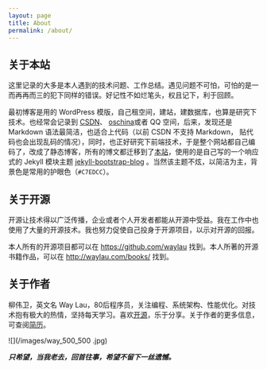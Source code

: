 ```yaml
---
layout: page
title: About
permalink: /about/
---
```

## 关于本站

这里记录的大多是本人遇到的技术问题、工作总结。遇见问题不可怕，可怕的是一而再再而三的犯下同样的错误。好记性不如烂笔头，权且记下，利于回顾。

最初博客是用的 WordPress 模版，自己租空间，建站，建数据库，也算是研究下技术。也经常会记录到 [CSDN](http://blog.csdn.net/kkkloveyou)、 [oschina](http://my.oschina.net/waylau)或者 QQ 空间，后来，发现还是 Markdown 语法最简洁，也适合上代码（以前 CSDN 不支持 Markdown， 贴代码也会出现乱码的情况），同时，也正好研究下前端技术，于是整个网站都自己编码了，改成了静态博客，所有的博文都迁移到了[本站](http://waylau.com/)，使用的是自己写的一个响应式的 Jekyll 模块主题 [jekyll-bootstrap-blog](https://github.com/waylau/jekyll-bootstrap-blog) 。当然该主题不炫，以简洁为主，背景色是常用的护眼色（`#C7EDCC`）。
 
## 关于开源

开源让技术得以广泛传播，企业或者个人开发者都能从开源中受益。我在工作中也使用了大量的开源技术。我也努力促使自己投身于开源项目，以示对开源的回报。

本人所有的开源项目都可以在 <https://github.com/waylau> 找到。本人所著的开源书籍作品，可以在 <http://waylau.com/books/> 找到。

## 关于作者

柳伟卫，英文名 Way Lau，80后程序员，关注编程、系统架构、性能优化。对技术抱有极大的热情，坚持每天学习。喜欢[开源](https://github.com/waylau)，乐于分享。关于作者的更多信息，可查阅[简历](http://waylau.com/resume/)。

![](/images/way_500_500 .jpg)

***只希望，当我老去，回首往事，希望不留下一丝遗憾。***

